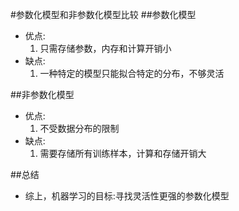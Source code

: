 #参数化模型和非参数化模型比较
##参数化模型
* 优点:
	1. 只需存储参数，内存和计算开销小
* 缺点:
	1. 一种特定的模型只能拟合特定的分布，不够灵活

##非参数化模型
* 优点:
	1. 不受数据分布的限制
* 缺点:
	1. 需要存储所有训练样本，计算和存储开销大
	
##总结
* 综上，机器学习的目标:寻找灵活性更强的参数化模型